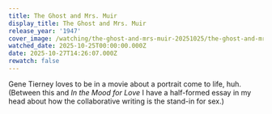 ```yaml
---
title: The Ghost and Mrs. Muir
display_title: The Ghost and Mrs. Muir
release_year: '1947'
cover_image: /watching/the-ghost-and-mrs-muir-20251025/the-ghost-and-mrs-muir.jpg
watched_date: 2025-10-25T00:00:00.000Z
date: 2025-10-27T14:26:07.000Z
rewatch: false
---
```

Gene Tierney loves to be in a movie about a portrait come to life, huh. (Between this and _In the Mood for Love_ I have a half-formed essay in my head about how the collaborative writing is the stand-in for sex.)
